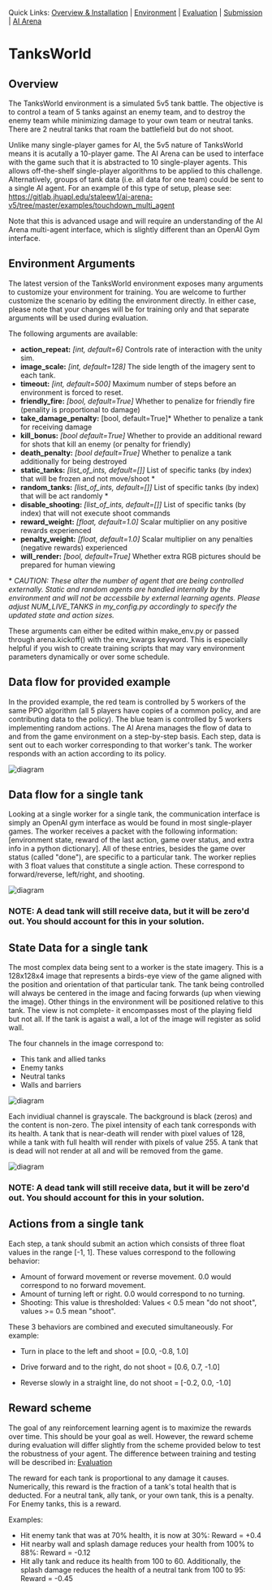 Quick Links: [Overview & Installation](./README.md) | [Environment](./TanksWorldData.md) | [Evaluation](./Evaluation.md) | [Submission](./Submission.md) | [AI Arena](https://gitlab.jhuapl.edu/staleew1/ai-arena-v5/tree/master/)

# TanksWorld

## Overview

The TanksWorld environment is a simulated 5v5 tank battle.  The objective is to control a team of 5 tanks against an enemy team, and to destroy the enemy team while minimizing damage to your own team or neutral tanks.  There are 2 neutral tanks that roam the battlefield but do not shoot.

Unlike many single-player games for AI, the 5v5 nature of TanksWorld means it is acutally a 10-player game.  The AI Arena can be used to interface with the game such that it is abstracted to 10 single-player agents.  This allows off-the-shelf single-player algorithms to be applied to this challenge.  Alternatively, groups of tank data (i.e. all data for one team) could be sent to a single AI agent.  For an example of this type of setup, please see: https://gitlab.jhuapl.edu/staleew1/ai-arena-v5/tree/master/examples/touchdown_multi_agent

Note that this is advanced usage and will require an understanding of the AI Arena multi-agent interface, which is slightly different than an OpenAI Gym interface.

## Environment Arguments

The latest version of the TanksWorld environment exposes many arguments to customize your environment for training.  You are welcome to further customize the scenario by editing the environment directly.  In either case, please note that your changes will be for training only and that separate arguments will be used during evaluation.

The following arguments are available:

- **action_repeat:** *[int, default=6]* Controls rate of interaction with the unity sim.
- **image_scale:** *[int, default=128]* The side length of the imagery sent to each tank.
- **timeout:** *[int, default=500]* Maximum number of steps before an environment is forced to reset.
- **friendly_fire:** *[bool, default=True]* Whether to penalize for friendly fire (penality is proportional to damage)
- **take_damage_penalty:** [bool, default=True]* Whether to penalize a tank for receiving damage
- **kill_bonus:** *[bool default=True]* Whether to provide an additional reward for shots that kill an enemy (or penalty for friendly)
- **death_penalty:** *[bool default=True]* Whether to penalize a tank additionally for being destroyed
- **static_tanks:** *[list_of_ints, default=[]]* List of specific tanks (by index) that will be frozen and not move/shoot *
- **random_tanks:** *[list_of_ints, default=[]]* List of specific tanks (by index) that will be act randomly *
- **disable_shooting:** *[list_of_ints, default=[]]* List of specific tanks (by index) that will not execute shoot commands
- **reward_weight:** *[float, default=1.0]* Scalar multiplier on any positive rewards experienced
- **penalty_weight:** *[float, default=1.0]* Scalar multiplier on any penalties (negative rewards) experienced
- **will_render:** *[bool, default=True]* Whether extra RGB pictures should be prepared for human viewing

\* *CAUTION: These alter the number of agent that are being controlled externally.  Static and random agents are handled internally by the environment and will not be accessbile by external learning agents.  Please adjust NUM_LIVE_TANKS in my_config.py accordingly to specify the updated state and action sizes.*

These arguments can either be edited within make_env.py or passed through arena.kickoff() with the env_kwargs keyword.  This is especially helpful if you wish to create training scripts that may vary environment parameters dynamically or over some schedule.


## Data flow for provided example

In the provided example, the red team is controlled by 5 workers of the same PPO algorithm (all 5 players have copies of a common policy, and are contributing data to the policy).  The blue team is controlled by 5 workers implementing random actions.  The AI Arena manages the flow of data to and from the game environment on a step-by-step basis.  Each step, data is sent out to each worker corresponding to that worker's tank.  The worker responds with an action according to its policy.

![diagram](./TanksWorldData_1.png)

## Data flow for a single tank

Looking at a single worker for a single tank, the communication interface is simply an OpenAI gym interface as would be found in most single-player games.  The worker receives a packet with the following information: [environment state, reward of the last action, game over status, and extra info in a python dictionary].  All of these entries, besides the game over status (called "done"), are specific to a particular tank.  The worker replies with 3 float values that constitute a single action.  These correspond to forward/reverse, left/right, and shooting.

![diagram](./TanksWorldData_2.png)


### NOTE: A dead tank will still receive data, but it will be zero'd out.  You should account for this in your solution.

## State Data for a single tank

The most complex data being sent to a worker is the state imagery.  This is a 128x128x4 image that represents a birds-eye view of the game aligned with the position and orientation of that particular tank.  The tank being controlled will always be centered in the image and facing forwards (up when viewing the image).  Other things in the environment will be positioned relative to this tank.  The view is not complete- it encompasses most of the playing field but not all.  If the tank is agaist a wall, a lot of the image will register as solid wall.

The four channels in the image correspond to:
- This tank and allied tanks
- Enemy tanks
- Neutral tanks
- Walls and barriers

![diagram](./TanksWorldData_3.png)

Each invidiual channel is grayscale.  The background is black (zeros) and the content is non-zero.  The pixel intensity of each tank corresponds with its health.  A tank that is near-death will render with pixel values of 128, while a tank with full health will render with pixels of value 255.  A tank that is dead will not render at all and will be removed from the game.

![diagram](./TanksWorldData_4.png)

### NOTE: A dead tank will still receive data, but it will be zero'd out.  You should account for this in your solution.

## Actions from a single tank

Each step, a tank should submit an action which consists of three float values in the range [-1, 1].  These values correspond to the following behavior:
- Amount of forward movement or reverse movement.  0.0 would correspond to no forward movement.
- Amount of turning left or right.  0.0 would correspond to no turning.
- Shooting:  This value is thresholded: Values < 0.5 mean "do not shoot", values >= 0.5 mean "shoot".

These 3 behaviors are combined and executed simultaneously.  For example:

- Turn in place to the left and shoot = [0.0, -0.8, 1.0]

- Drive forward and to the right, do not shoot = [0.6, 0.7, -1.0]

- Reverse slowly in a straight line, do not shoot = [-0.2, 0.0, -1.0]

## Reward scheme

The goal of any reinforcement learning agent is to maximize the rewards over time.  This should be your goal as well.
However, the reward scheme during evaluation will differ slightly from the scheme provided below to test the robustness of your agent.  The difference between training and testing will be described in: [Evaluation](./Evaluation.md)

The reward for each tank is proportional to any damage it causes.  Numerically, this reward is the fraction of a tank's total health that is deducted.  For a neutral tank, ally tank, or your own tank, this is a penalty.  For Enemy tanks, this is a reward.

Examples:
- Hit enemy tank that was at 70% health, it is now at 30%: Reward = +0.4
- Hit nearby wall and splash damage reduces your health from 100% to 88%: Reward = -0.12
- Hit ally tank and reduce its health from 100 to 60.  Additionally, the splash damage reduces the health of a neutral tank from 100 to 95: Reward = -0.45